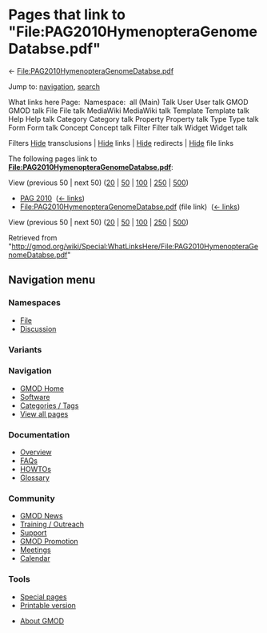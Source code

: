 <div id="mw-page-base" class="noprint">

</div>

<div id="mw-head-base" class="noprint">

</div>

<div id="content" class="mw-body" role="main">

<span id="top"></span>

<div id="mw-js-message" style="display:none;">

</div>



# <span dir="auto">Pages that link to "File:PAG2010HymenopteraGenomeDatabse.pdf"</span>

<div id="bodyContent">

<div id="contentSub">

←
[File:PAG2010HymenopteraGenomeDatabse.pdf](/wiki/File:PAG2010HymenopteraGenomeDatabse.pdf "File:PAG2010HymenopteraGenomeDatabse.pdf")

</div>

<div id="jump-to-nav" class="mw-jump">

Jump to: [navigation](#mw-navigation), [search](#p-search)

</div>

<div id="mw-content-text">

What links here Page:  Namespace:  all (Main) Talk User User talk GMOD
GMOD talk File File talk MediaWiki MediaWiki talk Template Template talk
Help Help talk Category Category talk Property Property talk Type Type
talk Form Form talk Concept Concept talk Filter Filter talk Widget
Widget talk

Filters
[Hide](/mediawiki/index.php?title=Special:WhatLinksHere/File:PAG2010HymenopteraGenomeDatabse.pdf&hidetrans=1 "Special:WhatLinksHere/File:PAG2010HymenopteraGenomeDatabse.pdf")
transclusions \|
[Hide](/mediawiki/index.php?title=Special:WhatLinksHere/File:PAG2010HymenopteraGenomeDatabse.pdf&hidelinks=1 "Special:WhatLinksHere/File:PAG2010HymenopteraGenomeDatabse.pdf")
links \|
[Hide](/mediawiki/index.php?title=Special:WhatLinksHere/File:PAG2010HymenopteraGenomeDatabse.pdf&hideredirs=1 "Special:WhatLinksHere/File:PAG2010HymenopteraGenomeDatabse.pdf")
redirects \|
[Hide](/mediawiki/index.php?title=Special:WhatLinksHere/File:PAG2010HymenopteraGenomeDatabse.pdf&hideimages=1 "Special:WhatLinksHere/File:PAG2010HymenopteraGenomeDatabse.pdf")
file links

The following pages link to
**[File:PAG2010HymenopteraGenomeDatabse.pdf](/wiki/File:PAG2010HymenopteraGenomeDatabse.pdf "File:PAG2010HymenopteraGenomeDatabse.pdf")**:

View (previous 50 \| next 50)
([20](/mediawiki/index.php?title=Special:WhatLinksHere/File:PAG2010HymenopteraGenomeDatabse.pdf&limit=20 "Special:WhatLinksHere/File:PAG2010HymenopteraGenomeDatabse.pdf")
\|
[50](/mediawiki/index.php?title=Special:WhatLinksHere/File:PAG2010HymenopteraGenomeDatabse.pdf&limit=50 "Special:WhatLinksHere/File:PAG2010HymenopteraGenomeDatabse.pdf")
\|
[100](/mediawiki/index.php?title=Special:WhatLinksHere/File:PAG2010HymenopteraGenomeDatabse.pdf&limit=100 "Special:WhatLinksHere/File:PAG2010HymenopteraGenomeDatabse.pdf")
\|
[250](/mediawiki/index.php?title=Special:WhatLinksHere/File:PAG2010HymenopteraGenomeDatabse.pdf&limit=250 "Special:WhatLinksHere/File:PAG2010HymenopteraGenomeDatabse.pdf")
\|
[500](/mediawiki/index.php?title=Special:WhatLinksHere/File:PAG2010HymenopteraGenomeDatabse.pdf&limit=500 "Special:WhatLinksHere/File:PAG2010HymenopteraGenomeDatabse.pdf"))

- [PAG 2010](/wiki/PAG_2010 "PAG 2010") ‎
  <span class="mw-whatlinkshere-tools">([←
  links](/mediawiki/index.php?title=Special:WhatLinksHere&target=PAG+2010 "Special:WhatLinksHere"))</span>
- [File:PAG2010HymenopteraGenomeDatabse.pdf](/wiki/File:PAG2010HymenopteraGenomeDatabse.pdf "File:PAG2010HymenopteraGenomeDatabse.pdf")
  (file link) ‎ <span class="mw-whatlinkshere-tools">([←
  links](/mediawiki/index.php?title=Special:WhatLinksHere&target=File%3APAG2010HymenopteraGenomeDatabse.pdf "Special:WhatLinksHere"))</span>

View (previous 50 \| next 50)
([20](/mediawiki/index.php?title=Special:WhatLinksHere/File:PAG2010HymenopteraGenomeDatabse.pdf&limit=20 "Special:WhatLinksHere/File:PAG2010HymenopteraGenomeDatabse.pdf")
\|
[50](/mediawiki/index.php?title=Special:WhatLinksHere/File:PAG2010HymenopteraGenomeDatabse.pdf&limit=50 "Special:WhatLinksHere/File:PAG2010HymenopteraGenomeDatabse.pdf")
\|
[100](/mediawiki/index.php?title=Special:WhatLinksHere/File:PAG2010HymenopteraGenomeDatabse.pdf&limit=100 "Special:WhatLinksHere/File:PAG2010HymenopteraGenomeDatabse.pdf")
\|
[250](/mediawiki/index.php?title=Special:WhatLinksHere/File:PAG2010HymenopteraGenomeDatabse.pdf&limit=250 "Special:WhatLinksHere/File:PAG2010HymenopteraGenomeDatabse.pdf")
\|
[500](/mediawiki/index.php?title=Special:WhatLinksHere/File:PAG2010HymenopteraGenomeDatabse.pdf&limit=500 "Special:WhatLinksHere/File:PAG2010HymenopteraGenomeDatabse.pdf"))

</div>

<div class="printfooter">

Retrieved from
"<http://gmod.org/wiki/Special:WhatLinksHere/File:PAG2010HymenopteraGenomeDatabse.pdf>"

</div>

<div id="catlinks" class="catlinks catlinks-allhidden">

</div>

<div class="visualClear">

</div>

</div>

</div>

<div id="mw-navigation">

## Navigation menu

<div id="mw-head">



<div id="left-navigation">

<div id="p-namespaces" class="vectorTabs" role="navigation"
aria-labelledby="p-namespaces-label">

### Namespaces

- <span id="ca-nstab-image"><a href="/wiki/File:PAG2010HymenopteraGenomeDatabse.pdf" accesskey="c"
  title="View the file page [c]">File</a></span>
- <span id="ca-talk"><a
  href="/mediawiki/index.php?title=File_talk:PAG2010HymenopteraGenomeDatabse.pdf&amp;action=edit&amp;redlink=1"
  accesskey="t"
  title="Discussion about the content page [t]">Discussion</a></span>

</div>

<div id="p-variants" class="vectorMenu emptyPortlet" role="navigation"
aria-labelledby="p-variants-label">

### 

### Variants[](#)

<div class="menu">

</div>

</div>

</div>





</div>

</div>

</div>

<div id="mw-panel">

<div id="p-logo" role="banner">

<a href="/wiki/Main_Page"
style="background-image: url(http://gmod.org/images/GMOD-cogs.png);"
title="Visit the main page"></a>

</div>

<div id="p-Navigation" class="portal" role="navigation"
aria-labelledby="p-Navigation-label">

### Navigation

<div class="body">

- <span id="n-GMOD-Home">[GMOD Home](/wiki/Main_Page)</span>
- <span id="n-Software">[Software](/wiki/GMOD_Components)</span>
- <span id="n-Categories-.2F-Tags">[Categories /
  Tags](/wiki/Categories)</span>
- <span id="n-View-all-pages">[View all
  pages](/wiki/Special:AllPages)</span>

</div>

</div>

<div id="p-Documentation" class="portal" role="navigation"
aria-labelledby="p-Documentation-label">

### Documentation

<div class="body">

- <span id="n-Overview">[Overview](/wiki/Overview)</span>
- <span id="n-FAQs">[FAQs](/wiki/Category:FAQ)</span>
- <span id="n-HOWTOs">[HOWTOs](/wiki/Category:HOWTO)</span>
- <span id="n-Glossary">[Glossary](/wiki/Glossary)</span>

</div>

</div>

<div id="p-Community" class="portal" role="navigation"
aria-labelledby="p-Community-label">

### Community

<div class="body">

- <span id="n-GMOD-News">[GMOD News](/wiki/GMOD_News)</span>
- <span id="n-Training-.2F-Outreach">[Training /
  Outreach](/wiki/Training_and_Outreach)</span>
- <span id="n-Support">[Support](/wiki/Support)</span>
- <span id="n-GMOD-Promotion">[GMOD
  Promotion](/wiki/GMOD_Promotion)</span>
- <span id="n-Meetings">[Meetings](/wiki/Meetings)</span>
- <span id="n-Calendar">[Calendar](/wiki/Calendar)</span>

</div>

</div>

<div id="p-tb" class="portal" role="navigation"
aria-labelledby="p-tb-label">

### Tools

<div class="body">

- <span id="t-specialpages"><a href="/wiki/Special:SpecialPages" accesskey="q"
  title="A list of all special pages [q]">Special pages</a></span>
- <span id="t-print"><a
  href="/mediawiki/index.php?title=Special:WhatLinksHere/File:PAG2010HymenopteraGenomeDatabse.pdf&amp;printable=yes"
  rel="alternate" accesskey="p"
  title="Printable version of this page [p]">Printable version</a></span>

</div>

</div>

</div>

</div>

<div id="footer" role="contentinfo">

- <span id="footer-places-about">[About
  GMOD](/wiki/GMOD:About "GMOD:About")</span>

<!-- -->






</div>
